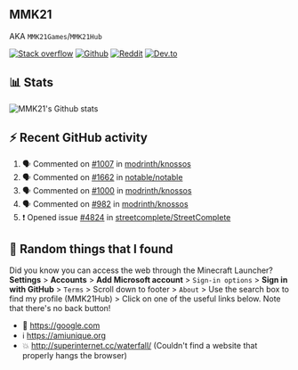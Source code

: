 ## MMK21
AKA `MMK21Games`/`MMK21Hub`

[![Stack overflow](https://img.shields.io/badge/Stack_Overflow-FE7A16?style=for-the-badge&logo=stack-overflow&logoColor=white)](https://stackoverflow.com/users/11519302/mmk21)
[![Github](https://img.shields.io/badge/GitHub-100000?style=for-the-badge&logo=github&logoColor=white)](https://github.com/MMK21Hub)
[![Reddit](https://img.shields.io/badge/Reddit-FF4500?style=for-the-badge&logo=reddit&logoColor=white)](https://www.reddit.com/user/mmk21games)
[![Dev.to](https://img.shields.io/badge/dev.to-0A0A0A?style=for-the-badge&logo=dev.to&logoColor=white)](https://dev.to/mmk21)

## 📊 Stats 

![MMK21's Github stats](https://github-readme-stats.vercel.app/api?username=MMK21Hub&show_icons=true&theme=dark&bg_color=171b22&text_color=CCCCCC&hide_border=true)

## ⚡ Recent GitHub activity

<!--START_SECTION:activity-->
1. 🗣 Commented on [#1007](https://github.com/modrinth/knossos/issues/1007) in [modrinth/knossos](https://github.com/modrinth/knossos)
2. 🗣 Commented on [#1662](https://github.com/notable/notable/issues/1662) in [notable/notable](https://github.com/notable/notable)
3. 🗣 Commented on [#1000](https://github.com/modrinth/knossos/issues/1000) in [modrinth/knossos](https://github.com/modrinth/knossos)
4. 🗣 Commented on [#982](https://github.com/modrinth/knossos/issues/982) in [modrinth/knossos](https://github.com/modrinth/knossos)
5. ❗️ Opened issue [#4824](https://github.com/streetcomplete/StreetComplete/issues/4824) in [streetcomplete/StreetComplete](https://github.com/streetcomplete/StreetComplete)
<!--END_SECTION:activity-->

## 🙂 Random things that I found

Did you know you can access the web through the Minecraft Launcher? **Settings** > **Accounts** > **Add Microsoft account** > `Sign-in options` > **Sign in with GitHub** > `Terms` > Scroll down to footer > `About` > Use the search box to find my profile (MMK21Hub) > Click on one of the useful links below. Note that there's no back button!

* 🔎 <https://google.com>
* ℹ️ <https://amiunique.org>
* 💥 <http://superinternet.cc/waterfall/> (Couldn't find a website that properly hangs the browser)
